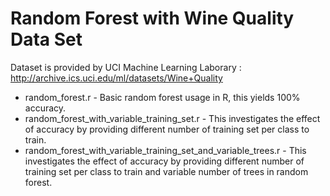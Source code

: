 ﻿Random Forest with Wine Quality Data Set
========================================

Dataset is provided by UCI Machine Learning Laborary : http://archive.ics.uci.edu/ml/datasets/Wine+Quality

- random_forest.r - Basic random forest usage in R, this yields 100% accuracy.
- random_forest_with_variable_training_set.r - This investigates the effect of accuracy by providing different number of training set per class to train.
- random_forest_with_variable_training_set_and_variable_trees.r - This investigates the effect of accuracy by providing different number of training set per class to train and variable number of trees in random forest.

